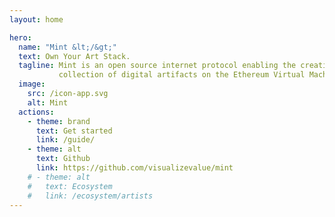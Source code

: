 ```yaml
---
layout: home

hero:
  name: "Mint &lt;/&gt;"
  text: Own Your Art Stack.
  tagline: Mint is an open source internet protocol enabling the creation and
           collection of digital artifacts on the Ethereum Virtual Machine.
  image:
    src: /icon-app.svg
    alt: Mint
  actions:
    - theme: brand
      text: Get started
      link: /guide/
    - theme: alt
      text: Github
      link: https://github.com/visualizevalue/mint
    # - theme: alt
    #   text: Ecosystem
    #   link: /ecosystem/artists
---
```


